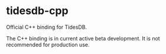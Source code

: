 # tidesdb-cpp
Official C++ binding for TidesDB.

The C++ binding is in current active beta development. It is not recommended for production use.
